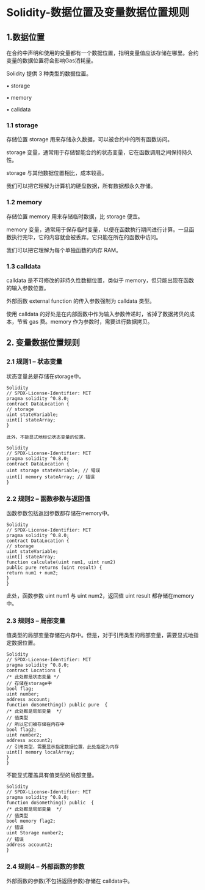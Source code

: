 # **Solidity-数据位置及变量数据位置规则**

## 1.**数据位置**

在合约中声明和使用的变量都有一个数据位置，指明变量值应该存储在哪里。合约变量的数据位置将会影响Gas消耗量。

Solidity 提供 3 种类型的数据位置。

• storage

• memory

• calldata

### 1.1 **storage**

存储位置 storage 用来存储永久数据，可以被合约中的所有函数访问。

storage 变量，通常用于存储智能合约的状态变量，它在函数调用之间保持持久性。

storage 与其他数据位置相比，成本较高。

我们可以把它理解为计算机的硬盘数据，所有数据都永久存储。

### 1.2 **memory**

存储位置 memory 用来存储临时数据，比 storage 便宜。

memory 变量，通常用于保存临时变量，以便在函数执行期间进行计算。一旦函数执行完毕，它的内容就会被丢弃。它只能在所在的函数中访问。

我们可以把它理解为每个单独函数的内存 RAM。

### 1.3 **calldata**

calldata 是不可修改的非持久性数据位置，类似于 memory，但只能出现在函数的输入参数位置。

外部函数 external function 的传入参数强制为 calldata 类型。

使用 calldata 的好处是在内部函数中作为输入参数传递时，省掉了数据拷贝的成本，节省 gas 费。memory 作为参数时，需要进行数据拷贝。

## 2. **变量数据位置规则**

### 2.1 **规则1 – 状态变量**

状态变量总是存储在storage中。

```
Solidity
// SPDX-License-Identifier: MIT 
pragma solidity ^0.8.0; 
contract DataLocation {   
// storage    
uint stateVariable;    
uint[] stateArray;  
}  

此外，不能显式地标记状态变量的位置。

Solidity
// SPDX-License-Identifier: MIT 
pragma solidity ^0.8.0; 
contract DataLocation {   
uint storage stateVariable; // 错误  
uint[] memory stateArray; // 错误 
} 
```



### 2.2 **规则2 – 函数参数与返回值**

函数参数包括返回参数都存储在memory中。

```
Solidity
// SPDX-License-Identifier: MIT
pragma solidity ^0.8.0; 
contract DataLocation {    
// storage      
uint stateVariable;   
uint[] stateArray;    
function calculate(uint num1, uint num2) 
public pure returns (uint result) {   
return num1 + num2;  
} 
} 
```

此处，函数参数 uint num1 与 uint num2，返回值 uint result 都存储在memory中。

### 2.3 **规则3 – 局部变量**

值类型的局部变量存储在内存中。但是，对于引用类型的局部变量，需要显式地指定数据位置。

```
Solidity 
// SPDX-License-Identifier: MIT 
pragma solidity ^0.8.0;
contract Locations {   
/* 此处都是状态变量 */  
// 存储在storage中 
bool flag;   
uint number;   
address account;   
function doSomething() public pure  {  
/* 此处都是局部变量  */  
// 值类型  
// 所以它们被存储在内存中
bool flag2;  
uint number2;   
address account2;   
// 引用类型，需要显示指定数据位置，此处指定为内存 
uint[] memory localArray;    
}  
}  
```

不能显式覆盖具有值类型的局部变量。

```
Solidity
// SPDX-License-Identifier: MIT
pragma solidity ^0.8.0;
function doSomething() public  {  
/* 此处都是局部变量  */   
// 值类型 
bool memory flag2;  
// 错误 
uint Storage number2; 
// 错误 
address account2;  
}  
```



### 2.4 **规则4 – 外部函数的参数**

外部函数的参数(不包括返回参数)存储在 calldata中。
